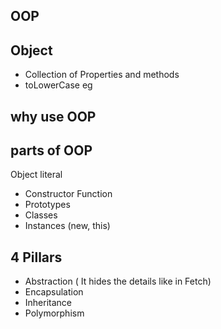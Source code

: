 ## OOP

## Object
- Collection of Properties and methods
- toLowerCase eg

## why use OOP

## parts of OOP
Object literal

- Constructor Function
- Prototypes
- Classes
- Instances (new, this)

## 4 Pillars

- Abstraction ( It hides the details like in Fetch)
- Encapsulation
- Inheritance
- Polymorphism
